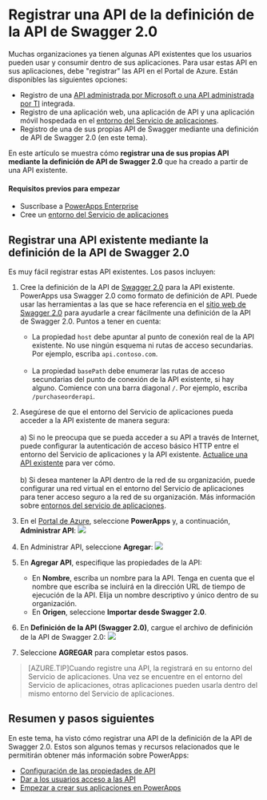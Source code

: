 <properties
	pageTitle="Crear una definición de la API de Swagger 2.0 a partir de una API en PowerApps Enterprise | Microsoft Azure"
	description="Obtenga información acerca de cómo registrar una API a partir de la definición de la API de Swagger 2.0 creada a partir de una API existente"
	services=""
    suite="powerapps"
	documentationCenter="" 
	authors="MandiOhlinger"
	manager="dwrede"
	editor=""/>

<tags
   ms.service="powerapps"
   ms.devlang="na"
   ms.topic="article"
   ms.tgt_pltfrm="na"
   ms.workload="na" 
   ms.date="12/17/2015"
   ms.author="guayan"/>

# Registrar una API de la definición de la API de Swagger 2.0  
Muchas organizaciones ya tienen algunas API existentes que los usuarios pueden usar y consumir dentro de sus aplicaciones. Para usar estas API en sus aplicaciones, debe "registrar" las API en el Portal de Azure. Están disponibles las siguientes opciones:

- Registro de una [API administrada por Microsoft o una API administrada por TI](powerapps-register-from-available-apis.md) integrada.
- Registro de una aplicación web, una aplicación de API y una aplicación móvil hospedada en el [entorno del Servicio de aplicaciones](powerapps-register-api-hosted-in-app-service.md).
- Registro de una de sus propias API de Swagger mediante una definición de API de Swagger 2.0 (en este tema).

En este artículo se muestra cómo **registrar una de sus propias API mediante la definición de API de Swagger 2.0** que ha creado a partir de una API existente.

#### Requisitos previos para empezar

- Suscríbase a [PowerApps Enterprise](powerapps-get-started-azure-portal.md)
- Cree un [entorno del Servicio de aplicaciones](powerapps-get-started-azure-portal.md)

## Registrar una API existente mediante la definición de la API de Swagger 2.0

Es muy fácil registrar estas API existentes. Los pasos incluyen:

1. Cree la definición de la API de [Swagger 2.0](http://swagger.io) para la API existente. PowerApps usa Swagger 2.0 como formato de definición de API. Puede usar las herramientas a las que se hace referencia en el [sitio web de Swagger 2.0](http://swagger.io) para ayudarle a crear fácilmente una definición de la API de Swagger 2.0. Puntos a tener en cuenta:  

	- La propiedad ``host`` debe apuntar al punto de conexión real de la API existente. No use ningún esquema ni rutas de acceso secundarias. Por ejemplo, escriba ``api.contoso.com``. <br/><br/>
	- La propiedad ``basePath`` debe enumerar las rutas de acceso secundarias del punto de conexión de la API existente, si hay alguno. Comience con una barra diagonal ``/``. Por ejemplo, escriba ``/purchaseorderapi``.

2. Asegúrese de que el entorno del Servicio de aplicaciones pueda acceder a la API existente de manera segura: <br/><br/> a) Si no le preocupa que se pueda acceder a su API a través de Internet, puede configurar la autenticación de acceso básico HTTP entre el entorno del Servicio de aplicaciones y la API existente. [Actualice una API existente](powerapps-configure-apis.md) para ver cómo. <br/><br/> b) Si desea mantener la API dentro de la red de su organización, puede configurar una red virtual en el entorno del Servicio de aplicaciones para tener acceso seguro a la red de su organización. Más información sobre [entornos del servicio de aplicaciones](../app-service-app-service-environment-intro.md).

3. En el [Portal de Azure](https://portal.azure.com/), seleccione **PowerApps** y, a continuación, **Administrar API**: ![][11]
4. En Administrar API, seleccione **Agregar**: ![][12]
5. En **Agregar API**, especifique las propiedades de la API:  

	- En **Nombre**, escriba un nombre para la API. Tenga en cuenta que el nombre que escriba se incluirá en la dirección URL de tiempo de ejecución de la API. Elija un nombre descriptivo y único dentro de su organización.
	- En **Origen**, seleccione **Importar desde Swagger 2.0**.

6. En **Definición de la API (Swagger 2.0)**, cargue el archivo de definición de la API de Swagger 2.0: ![][13]
7. Seleccione **AGREGAR** para completar estos pasos.

> [AZURE.TIP]Cuando registre una API, la registrará en su entorno del Servicio de aplicaciones. Una vez se encuentre en el entorno del Servicio de aplicaciones, otras aplicaciones pueden usarla dentro del mismo entorno del Servicio de aplicaciones.

## Resumen y pasos siguientes

En este tema, ha visto cómo registrar una API de la definición de la API de Swagger 2.0. Estos son algunos temas y recursos relacionados que le permitirán obtener más información sobre PowerApps:

- [Configuración de las propiedades de API](powerapps-configure-apis.md)
- [Dar a los usuarios acceso a las API](powerapps-manage-api-connection-user-access.md)
- [Empezar a crear sus aplicaciones en PowerApps](https://powerapps.microsoft.com/tutorials/)

<!--References-->
[11]: ./media/powerapps-register-existing-api-from-api-definition/registered-apis-part.png
[12]: ./media/powerapps-register-existing-api-from-api-definition/add-api-button.png
[13]: ./media/powerapps-register-existing-api-from-api-definition/add-api-blade.png

<!---HONumber=AcomDC_1223_2015-->